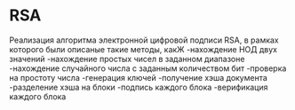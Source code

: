 # RSA
Реализация алгоритма электронной цифровой подписи RSA, в рамках которого были описаные такие методы, какЖ
-нахождение НОД двух значений
-нахождение простых чисел в заданном диапазоне
-нахождение случайного числа с заданным количеством бит
-проверка на простоту числа
-генерация ключей
-получение хэша документа
-разделение хэша на блоки
-подпись каждого блока
-верификация каждого блока
